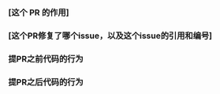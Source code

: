 ### [这个 PR 的作用]

### [这个PR修复了哪个issue，以及这个issue的引用和编号] 
  
  
  

### 提PR之前代码的行为
  


### 提PR之后代码的行为
 





